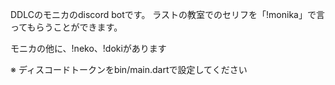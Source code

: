 DDLCのモニカのdiscord botです。
ラストの教室でのセリフを「!monika」で言ってもらうことができます。

モニカの他に、!neko、!dokiがあります

※
ディスコードトークンをbin/main.dartで設定してください
